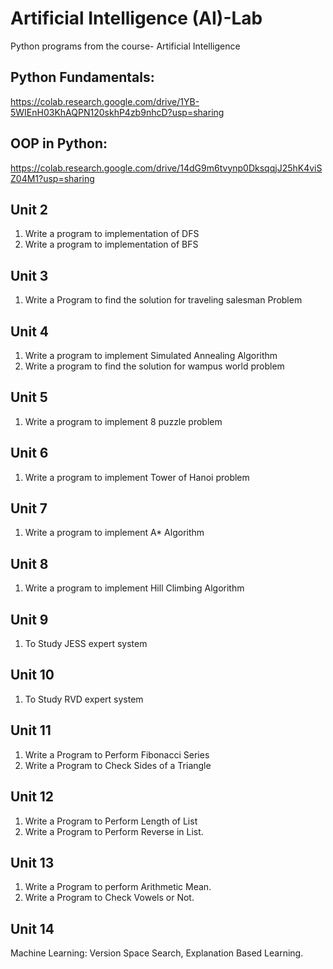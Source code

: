 # Artificial Intelligence (AI)-Lab
Python programs from the course- Artificial Intelligence
## Python Fundamentals: 
https://colab.research.google.com/drive/1YB-5WIEnH03KhAQPN120skhP4zb9nhcD?usp=sharing
## OOP in Python:
https://colab.research.google.com/drive/14dG9m6tvynp0DksqqjJ25hK4viSZ04M1?usp=sharing
## Unit 2
1. Write a program to implementation of DFS
2. Write a program to implementation of BFS
## Unit 3
1. Write a Program to find the solution for traveling salesman Problem
## Unit 4
1. Write a program to implement Simulated Annealing Algorithm
2. Write a program to find the solution for wampus world problem
## Unit 5
1. Write a program to implement 8 puzzle problem
## Unit 6
1. Write a program to implement Tower of Hanoi problem
## Unit 7
1. Write a program to implement A* Algorithm
## Unit 8
1. Write a program to implement Hill Climbing Algorithm
## Unit 9
1. To Study JESS expert system
## Unit 10
1. To Study RVD expert system
## Unit 11
1. Write a Program to Perform Fibonacci Series
2. Write a Program to Check Sides of a Triangle
## Unit 12
1. Write a Program to Perform Length of List
2. Write a Program to Perform Reverse in List.
## Unit 13
1. Write a Program to perform Arithmetic Mean.
2. Write a Program to Check Vowels or Not.
## Unit 14
Machine Learning: Version Space Search, Explanation Based Learning.
